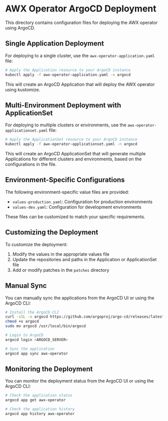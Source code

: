 # AWX Operator ArgoCD Deployment

This directory contains configuration files for deploying the AWX operator using ArgoCD.

## Single Application Deployment

For deploying to a single cluster, use the `awx-operator-application.yaml` file:

```bash
# Apply the Application resource to your ArgoCD instance
kubectl apply -f awx-operator-application.yaml -n argocd
```

This will create an ArgoCD Application that will deploy the AWX operator using kustomize.

## Multi-Environment Deployment with ApplicationSet

For deploying to multiple clusters or environments, use the `awx-operator-applicationset.yaml` file:

```bash
# Apply the ApplicationSet resource to your ArgoCD instance
kubectl apply -f awx-operator-applicationset.yaml -n argocd
```

This will create an ArgoCD ApplicationSet that will generate multiple Applications for different clusters and environments, based on the configurations in the file.

## Environment-Specific Configurations

The following environment-specific value files are provided:

- `values-production.yaml`: Configuration for production environments
- `values-dev.yaml`: Configuration for development environments

These files can be customized to match your specific requirements.

## Customizing the Deployment

To customize the deployment:

1. Modify the values in the appropriate values file
2. Update the repositories and paths in the Application or ApplicationSet file
3. Add or modify patches in the `patches` directory

## Manual Sync

You can manually sync the applications from the ArgoCD UI or using the ArgoCD CLI:

```bash
# Install the ArgoCD CLI
curl -sSL -o argocd https://github.com/argoproj/argo-cd/releases/latest/download/argocd-linux-amd64
chmod +x argocd
sudo mv argocd /usr/local/bin/argocd

# Login to ArgoCD
argocd login <ARGOCD_SERVER>

# Sync the application
argocd app sync awx-operator
```

## Monitoring the Deployment

You can monitor the deployment status from the ArgoCD UI or using the ArgoCD CLI:

```bash
# Check the application status
argocd app get awx-operator

# Check the application history
argocd app history awx-operator
``` 